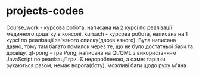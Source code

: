 # projects-codes
Course_work  - курсова робота, написана на 2 курсі по реалізації медичного додатку в консолі.
kursach - курсова робота, написана на 1 курсі по реалізації зв'язного списку(двозв'язного). Була написана давно, тому там багато помилок через те, що не було достатньої
бази та досвіду.
qt-pong - гра Pong, написана на Qt/QML з використанням JavaScript по реалізації гри. Є недоробленою, а саме: тарілки рухаються разом, немає ворога(боту), можливі баги щодо
руху м'яча
